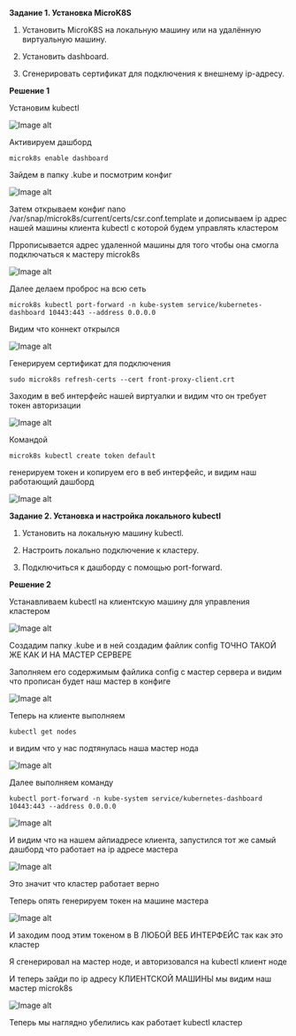 **Задание 1. Установка MicroK8S**

1. Установить MicroK8S на локальную машину или на удалённую виртуальную машину.

2. Установить dashboard.

3. Сгенерировать сертификат для подключения к внешнему ip-адресу.

**Решение 1**

Установим kubectl 

![Image alt](https://github.com/mezhibo/kubernetes1/blob/cb6e64a9e12b242685d9fdbfc6a6e7b4fb1dbfc3/IMG/1.jpg)

Активируем дашборд

```
microk8s enable dashboard
```

Зайдем в папку .kube и посмотрим конфиг 

![Image alt](https://github.com/mezhibo/kubernetes1/blob/cb6e64a9e12b242685d9fdbfc6a6e7b4fb1dbfc3/IMG/2.jpg)

Затем открываем конфиг  nano /var/snap/microk8s/current/certs/csr.conf.template и дописываем ip адрес нашей машины клиента kubectl с которой будем управлять кластером

Пррописывается адрес удаленной машины для того чтобы она смогла подключаться к мастеру microk8s

![Image alt](https://github.com/mezhibo/kubernetes1/blob/cb6e64a9e12b242685d9fdbfc6a6e7b4fb1dbfc3/IMG/3.jpg)

Далее делаем проброс на всю сеть

```
microk8s kubectl port-forward -n kube-system service/kubernetes-dashboard 10443:443 --address 0.0.0.0
```

Видим что коннект открылся

![Image alt](https://github.com/mezhibo/kubernetes1/blob/cb6e64a9e12b242685d9fdbfc6a6e7b4fb1dbfc3/IMG/4.jpg)

Генерируем сертификат для подключения

```
sudo microk8s refresh-certs --cert front-proxy-client.crt
```


Заходим в веб интерфейс нашей виртуалки и видим  что он требует токен авторизации

![Image alt](https://github.com/mezhibo/kubernetes1/blob/cb6e64a9e12b242685d9fdbfc6a6e7b4fb1dbfc3/IMG/5.jpg)

Командой 

```
microk8s kubectl create token default
```

генерируем токен и копируем его в веб интерфейс, и видим наш работающий дашборд

![Image alt](https://github.com/mezhibo/kubernetes1/blob/cb6e64a9e12b242685d9fdbfc6a6e7b4fb1dbfc3/IMG/6.jpg)




**Задание 2. Установка и настройка локального kubectl**

1. Установить на локальную машину kubectl.

2. Настроить локально подключение к кластеру.

3. Подключиться к дашборду с помощью port-forward.


**Решение 2**

Устанавливаем kubectl на клиентскую машину для управления кластером

![Image alt](https://github.com/mezhibo/kubernetes1/blob/af16f3503af521852262d5a4c4633bd7f7d5d975/IMG/7.jpg)


Создадим папку .kube и в ней создадим файлик config ТОЧНО ТАКОЙ ЖЕ КАК И НА МАСТЕР СЕРВЕРЕ

Заполняем его содержимым файлика config с мастер сервера и видим что прописан будет наш мастер в конфиге 


![Image alt](https://github.com/mezhibo/kubernetes1/blob/af16f3503af521852262d5a4c4633bd7f7d5d975/IMG/8.jpg)


Теперь на клиенте выполняем 

```
kubectl get nodes
```

и видим что у нас подтянулась наша мастер нода



![Image alt](https://github.com/mezhibo/kubernetes1/blob/af16f3503af521852262d5a4c4633bd7f7d5d975/IMG/9.jpg)


Далее выполняем команду 


```
kubectl port-forward -n kube-system service/kubernetes-dashboard 10443:443 --address 0.0.0.0
```
![Image alt](https://github.com/mezhibo/kubernetes1/blob/af16f3503af521852262d5a4c4633bd7f7d5d975/IMG/10.jpg)


И видим что на нашем айпиадресе клиента, запустился тот же самый дашборд что работает на ip адресе мастера


![Image alt](https://github.com/mezhibo/kubernetes1/blob/af16f3503af521852262d5a4c4633bd7f7d5d975/IMG/11.jpg)


Это значит что кластер работает верно

Теперь опять генерируем токен на машине мастера 

![Image alt](https://github.com/mezhibo/kubernetes1/blob/af16f3503af521852262d5a4c4633bd7f7d5d975/IMG/12.jpg)


И заходим поод этим токеном в  В ЛЮБОЙ ВЕБ ИНТЕРФЕЙС    так как это кластер


Я сгенерировал на мастер ноде, и авторизовался на kubectl клиент ноде

И теперь зайди по ip адресу КЛИЕНТСКОЙ МАШИНЫ мы видим наш мастер microk8s

![Image alt](https://github.com/mezhibo/kubernetes1/blob/af16f3503af521852262d5a4c4633bd7f7d5d975/IMG/13.jpg)


Теперь мы наглядно убелились как работает kubectl кластер



